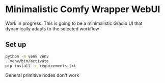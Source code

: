 # Minimalistic Comfy Wrapper WebUI

Work in progress. This is going to be a minimalistic Gradio UI that dynamically adapts to the selected workflow

## Set up

```sh
python -m venv venv
. venv/bin/activate
pip install -r requirements.txt

```

General primitive nodes don't work
